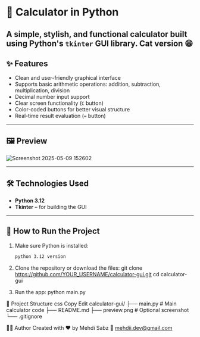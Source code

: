 # 🧮 Calculator in Python

A simple, stylish, and functional calculator built using Python's `tkinter` GUI library.
Cat version 😁
---

## ✨ Features

- Clean and user-friendly graphical interface
- Supports basic arithmetic operations: addition, subtraction, multiplication, division
- Decimal number input support
- Clear screen functionality (`C` button)
- Color-coded buttons for better visual structure
- Real-time result evaluation (`=` button)

---

## 🖼️ Preview

![Screenshot 2025-05-09 152602](https://github.com/user-attachments/assets/9f395447-9202-4023-9aa6-c9a091c4f8f8)

---

## 🛠 Technologies Used

- **Python 3.12**
- **Tkinter** – for building the GUI

---

## 🚀 How to Run the Project

1. Make sure Python is installed:
   ```bash
   python 3.12 version

2. Clone the repository or download the files:
   git clone https://github.com/YOUR_USERNAME/calculator-gui.git
   cd calculator-gui
   
3. Run the app:
   python main.py
   
📁 Project Structure
   css
   Copy
   Edit
   calculator-gui/
   ├── main.py            # Main calculator code
   ├── README.md
   ├── preview.png        # Optional screenshot
   └── .gitignore


👨‍💻 Author
Created with ❤️ by Mehdi Sabz
📧 mehdii.dev@gmail.com

